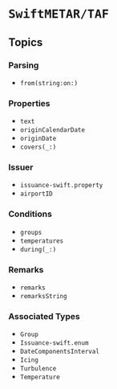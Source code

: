 # ``SwiftMETAR/TAF``

## Topics

### Parsing

- ``from(string:on:)``

### Properties

- ``text``
- ``originCalendarDate``
- ``originDate``
- ``covers(_:)``

### Issuer

- ``issuance-swift.property``
- ``airportID``

### Conditions

- ``groups``
- ``temperatures``
- ``during(_:)``

### Remarks

- ``remarks``
- ``remarksString``

### Associated Types

- ``Group``
- ``Issuance-swift.enum``
- ``DateComponentsInterval``
- ``Icing``
- ``Turbulence``
- ``Temperature``
